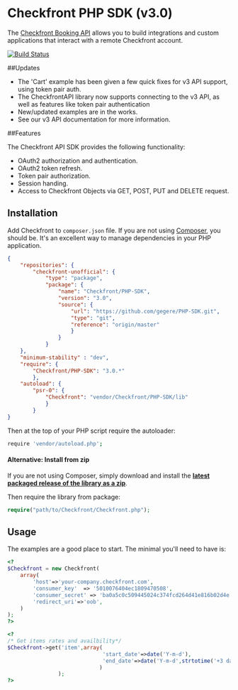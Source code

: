 # Checkfront PHP SDK (v3.0)


The [Checkfront Booking API](http://www.checkfront.com/developers/api/) allows you 
to build integrations and custom applications that interact with a remote Checkfront account.

[![Build Status](https://travis-ci.org/gegere/PHP-SDK.svg?branch=feature/travis-ci)](https://travis-ci.org/gegere/PHP-SDK)


##Updates

* The 'Cart' example has been given a few quick fixes for v3 API support, using token pair auth.
* The CheckfrontAPI library now supports connecting to the v3 API, as well as features like token pair authentication
* New/updated examples are in the works.
* See our v3 API documentation for more information.


##Features

The Checkfront API SDK provides the following functionality:

* OAuth2 authorization and authentication.
* OAuth2 token refresh.
* Token pair authorization.
* Session handing.
* Access to Checkfront Objects via GET, POST, PUT and DELETE request.


## Installation

Add Checkfront to `composer.json` file. If you are not using [Composer](http://getcomposer.org), you should be. It's an excellent way to manage dependencies in your PHP application. 

```json
{
    "repositories": {
        "checkfront-unofficial": {
            "type": "package",
            "package": {
                "name": "Checkfront/PHP-SDK",
                "version": "3.0",
                "source": {
                    "url": "https://github.com/gegere/PHP-SDK.git",
                    "type": "git",
                    "reference": "origin/master"
                    }
                }
            }
    },
    "minimum-stability" : "dev",
    "require": {
        "Checkfront/PHP-SDK": "3.0.*"
        },
    "autoload": {
        "psr-0": {
            "Checkfront": "vendor/Checkfront/PHP-SDK/lib"
            }
        }
}
```

Then at the top of your PHP script require the autoloader:

```bash
require 'vendor/autoload.php';
```


#### Alternative: Install from zip

If you are not using Composer, simply download and install the **[latest packaged release of the library as a zip](https://github.com/gegere/PHP-SDK/archive/master.zip)**. 

Then require the library from package:

```php
require("path/to/Checkfront/Checkfront.php");
```


## Usage

The examples are a good place to start. The minimal you'll need to have is:

```php
<?
$Checkfront = new Checkfront(
    array(
        'host'=>'your-company.checkfront.com',
        'consumer_key'  => '5010076404ec1809470508',
        'consumer_secret' => 'ba0a5c0c509445024c374fcd264d41e816b02d4e',
        'redirect_uri'=>'oob',
    )
);
?>
```

```php
<?
/* Get items rates and availbility*/
$Checkfront->get('item',array(
							  'start_date'=>date('Y-m-d'),
							  'end_date'=>date('Y-m-d',strtotime('+3 days'))
							 )
				);
?>
```
